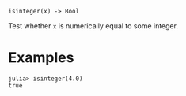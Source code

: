 ```
isinteger(x) -> Bool
```

Test whether `x` is numerically equal to some integer.

# Examples

```jldoctest
julia> isinteger(4.0)
true
```

